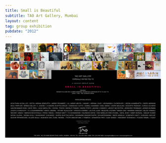 ```yaml
---
title: Small is Beautiful
subtitle: TAO Art Gallery, Mumbai
layout: content
tag: group exhibition
pubdate: "2012"
---
```

![](assets/img/small-is-beautiful-einvite-lo-res.jpg)